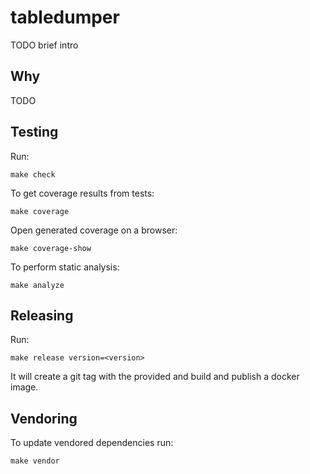 # tabledumper

TODO brief intro

## Why

TODO

## Testing

Run:

```
make check
```

To get coverage results from tests:

```
make coverage
```

Open generated coverage on a browser:

```
make coverage-show
```

To perform static analysis:

```
make analyze
```

## Releasing

Run:

```
make release version=<version>
```

It will create a git tag with the provided **<version>**
and build and publish a docker image.

## Vendoring

To update vendored dependencies run:

```
make vendor
```

